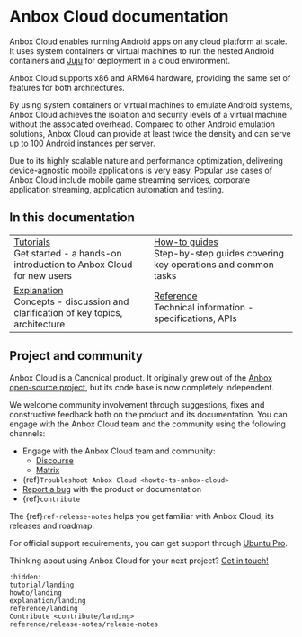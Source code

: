 # Anbox Cloud documentation

Anbox Cloud enables running Android apps on any cloud platform at scale. It uses system containers or virtual machines to run the nested Android containers and [Juju](https://juju.is/) for deployment in a cloud environment.

Anbox Cloud supports x86 and ARM64 hardware, providing the same set of features for both architectures.

By using system containers or virtual machines to emulate Android systems, Anbox Cloud achieves the isolation and security levels of a virtual machine without the associated overhead. Compared to other Android emulation solutions, Anbox Cloud can provide at least twice the density and can serve up to 100 Android instances per server.

Due to its highly scalable nature and performance optimization, delivering device-agnostic mobile applications is very easy. Popular use cases of Anbox Cloud include mobile game streaming services, corporate application streaming, application automation and testing.

## In this documentation

| | |
|--|--|
|  [Tutorials](/tutorial/landing.md)</br>  Get started - a hands-on introduction to Anbox Cloud for new users </br> |  [How-to guides](/howto/landing.md) </br> Step-by-step guides covering key operations and common tasks |
|  [Explanation](/explanation/landing.md) </br> Concepts - discussion and clarification of key topics, architecture  | [Reference](/reference/landing.md) </br> Technical information - specifications, APIs |

## Project and community

Anbox Cloud is a Canonical product. It originally grew out of the [Anbox open-source project](https://github.com/anbox), but its code base is now completely independent.

We welcome community involvement through suggestions, fixes and constructive feedback both on the product and its documentation. You can engage with the Anbox Cloud team and the community using the following channels:

- Engage with the Anbox Cloud team and community:
  - [Discourse](https://discourse.ubuntu.com/c/anbox-cloud/users/148)
  - [Matrix](https://matrix.to/#/#anbox-cloud:ubuntu.com)
- {ref}`Troubleshoot Anbox Cloud <howto-ts-anbox-cloud>`
- [Report a bug](https://bugs.launchpad.net/anbox-cloud/+bugs) with the product or documentation
- {ref}`contribute`

The {ref}`ref-release-notes` helps you get familiar with Anbox Cloud, its releases and roadmap.

For official support requirements, you can get support through [Ubuntu Pro](https://ubuntu.com/support).


Thinking about using Anbox Cloud for your next project? [Get in touch!](https://anbox-cloud.io/contact-us)

```{toctree}
:hidden:
tutorial/landing
howto/landing
explanation/landing
reference/landing
Contribute <contribute/landing>
reference/release-notes/release-notes
```
